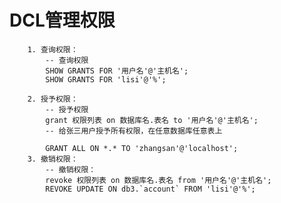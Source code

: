 # DCL管理权限

        1. 查询权限：
			-- 查询权限
			SHOW GRANTS FOR '用户名'@'主机名';
			SHOW GRANTS FOR 'lisi'@'%';

		2. 授予权限：
			-- 授予权限
			grant 权限列表 on 数据库名.表名 to '用户名'@'主机名';
			-- 给张三用户授予所有权限，在任意数据库任意表上
			
			GRANT ALL ON *.* TO 'zhangsan'@'localhost';
		3. 撤销权限：
			-- 撤销权限：
			revoke 权限列表 on 数据库名.表名 from '用户名'@'主机名';
			REVOKE UPDATE ON db3.`account` FROM 'lisi'@'%';
